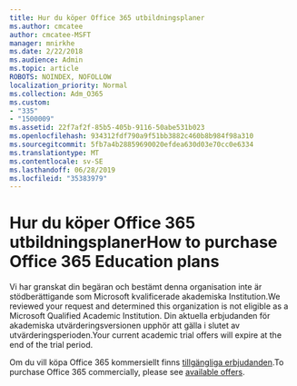 ```yaml
---
title: Hur du köper Office 365 utbildningsplaner
ms.author: cmcatee
author: cmcatee-MSFT
manager: mnirkhe
ms.date: 2/22/2018
ms.audience: Admin
ms.topic: article
ROBOTS: NOINDEX, NOFOLLOW
localization_priority: Normal
ms.collection: Adm_O365
ms.custom:
- "335"
- "1500009"
ms.assetid: 22f7af2f-85b5-405b-9116-50abe531b023
ms.openlocfilehash: 934312fdf790a9f51bb3882c460b8b984f98a310
ms.sourcegitcommit: 5fb7a4b28859690020efdea630d03e70cc0e6334
ms.translationtype: MT
ms.contentlocale: sv-SE
ms.lasthandoff: 06/28/2019
ms.locfileid: "35383979"
---
```

# <a name="how-to-purchase-office-365-education-plans"></a><span data-ttu-id="09bd8-102">Hur du köper Office 365 utbildningsplaner</span><span class="sxs-lookup"><span data-stu-id="09bd8-102">How to purchase Office 365 Education plans</span></span>

<span data-ttu-id="09bd8-103">Vi har granskat din begäran och bestämt denna organisation inte är stödberättigande som Microsoft kvalificerade akademiska Institution.</span><span class="sxs-lookup"><span data-stu-id="09bd8-103">We reviewed your request and determined this organization is not eligible as a Microsoft Qualified Academic Institution.</span></span> <span data-ttu-id="09bd8-104">Din aktuella erbjudanden för akademiska utvärderingsversionen upphör att gälla i slutet av utvärderingsperioden.</span><span class="sxs-lookup"><span data-stu-id="09bd8-104">Your current academic trial offers will expire at the end of the trial period.</span></span>
  
<span data-ttu-id="09bd8-105">Om du vill köpa Office 365 kommersiellt finns [tillgängliga erbjudanden](https://go.microsoft.com/fwlink/p/?linkid=868433).</span><span class="sxs-lookup"><span data-stu-id="09bd8-105">To purchase Office 365 commercially, please see [available offers](https://go.microsoft.com/fwlink/p/?linkid=868433).</span></span>
  